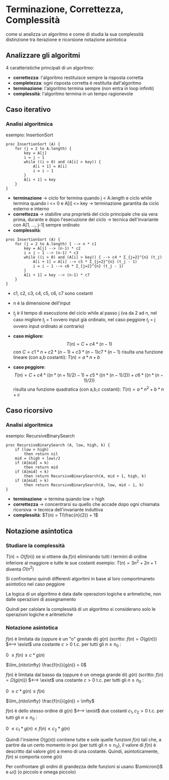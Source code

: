 # Terminazione, Correttezza, Complessità
come si analizza un algoritmo e come di studia la sua complessità
distinzione tra iterazione e ricorsione
notazione asintotica

## Analizzare gli algoritmi
4 caratteristiche principali di un algoritmo:
- **correttezza**: l'algoritmo restituisce sempre la risposta corretta
- **completezza**: ogni risposta corretta è restituita dall'algoritmo
- **terminazione**: l'algoritmo termina sempre (non entra in loop infiniti)
- **complessità**: l'algoritmo termina in un tempo ragionevole

## Caso iterativo
### Analisi algoritmica
esempio: InsertionSort
```pseudocode
proc InsertionSort (A) {
    for (j = 2 to A.length) {
        key = A[j]
        i = j − 1
        while ((i > 0) and (A[i] > key)) {
            A[i + 1] = A[i]
            i = i − 1
        }
        A[i + 1] = key
    }
}
```
- **terminazione** -> ciclo for termina quando j < A.length e ciclo while termina quando i <= 0 e A[i] <= key -> terminazione garantita da ciclo esterno e interno
- **correttezza** -> stabilire una proprietà del ciclo principale che sia vera prima, durante e dopo l'esecuzione del ciclo -> tecnica dell'invariante con A[1, ..., j-1] sempre ordinato
- **complessità**:
```pseudocode
proc InsertionSort (A) {
    for (j = 2 to A.length) { --> n * c1
        key = A[j] --> (n-1) * c2
        i = j − 1 --> (n-1) * c3
        while ((i > 0) and (A[i] > key)) { --> c4 * Σ_{j=2}^{n} (t_j)
            A[i + 1] = A[i] --> c5 * Σ_{j=2}^{n} (t_j - 1)
            i = i − 1 --> c6 * Σ_{j=2}^{n} (t_j - 1)
        }
        A[i + 1] = key --> (n-1) * c7
    }
}
```
- c1, c2, c3, c4, c5, c6, c7 sono costanti
- n è la dimensione dell'input
- $t_j$ è il tempo di esecuzione del ciclo while al passo j (va da 2 ad n, nel caso migliore $t_j$ = 1 ovvero input già ordinato, nel caso peggiore $t_j$ = j ovvero input ordinato al contrario)

- **caso migliore**:
$$T(n) = C + c4 * (n - 1)$$
con $C = c1 * n + c2 * (n-1) + c3 * (n-1) c7 * (n-1)$
risulta una funzione lineare (con a,b costanti):
$T(n) = a * n + b$

- **caso peggiore**: $$T(n) = C + c4 * ( (n * (n + 1) / 2) - 1) + c5 * ( (n * (n - 1) / 2) ) + c6 * ( (n * (n - 1) / 2) )$$
risulta una funzione quadratica (con a,b,c costanti):
$T(n) = a * n^2 + b * n + c$

## Caso ricorsivo
### Analisi algoritmica
esempio: RecursiveBinarySearch
```pseudocode
proc RecursiveBinarySearch (A, low, high, k) {
    if (low > high)
        then return nil
    mid = (high + low)/2
    if (A[mid] = k)
        then return mid
    if (A[mid] < k)
        then return RecursiveBinarySearch(A, mid + 1, high, k)
    if (A[mid] > k)
        then return RecursiveBinarySearch(A, low, mid − 1, k)
}
```
- **terminazione** -> termina quando low > high
- **correttezza** -> concentrarsi su quello che accade dopo ogni chiamata ricorsiva -> tecnica dell'invariante induttiva
- **complessità**:
$T(n) = T(\frac{n}{2}) + 1$

## Notazione asintotica
### Studiare la complessità
$T(n) = O(f(n))$ se si ottiene da $f(n)$ eliminando tutti i termini di ordine inferiore al maggiore e tutte le sue costanti
esempio: $T(n) = 3n^2 + 2n + 1$ diventa $O(n^2)$

Si confrontano quindi differenti algoritmi in base al loro comportmaneto asintotico nel caso peggiore

La logica di un algoritmo è data dalle operazioni logiche e aritmetiche, non dalle operazioni di assegnamento

Quindi per calolare la complessità di un algoritmo si considerano solo le operazioni logiche e aritmetiche

### Notazione asintotica
$f(n)$ è limitata da (oppure è un "o" grande di) $g(n)$ (scritto: $f(n) = O(g(n))$) $<--> \exist$ una costante $c > 0$ t.c. per tutti gli $n \geq n_0$ : 

0 $\leq f(n) \leq c * g(n)$

$\lim_{n\to\infty} \frac{f(n)}{g(n)} = 0$

$f(n)$ è limitata dal basso da (oppure è un omega grande di) $g(n)$ (scritto: $f(n) = \Omega(g(n))$) $<--> \exist$ una costante $c > 0$ t.c. per tutti gli $n \geq n_0$ : 

0 $\leq c * g(n) \leq f(n)$

$\lim_{n\to\infty} \frac{f(n)}{g(n)} = \infty$

$f(n)$ è dello stesso ordine di $g(n)$ $<--> \exist$ due costanti $c_1, c_2 > 0$ t.c. per tutti gli $n \geq n_0$ :

0 $\leq c_1 * g(n) \leq f(n) \leq c_2 * g(n)$

Quindi l'insieme $O(g(n))$ contiene tutte e sole quelle funzioni $f(n)$ tali che, a partire da un certo momento in poi (per tutti gli $n ≥ n_0$), il valore di $f(n)$ è descritto dal valore $g(n)$ a meno di una costante. Quindi, asintoticamente, $f(n)$ si comporta come $g(n)$

Per confrontare gli ordini di grandezza delle funzioni si usano $\omicron()$ e $\omega()$ (o piccolo e omega piccolo)